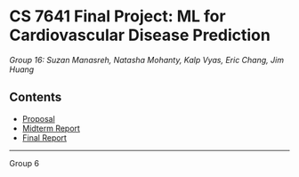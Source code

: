 # CS 7641 Final Project: ML for Cardiovascular Disease Prediction

*Group 16: Suzan Manasreh, Natasha Mohanty, Kalp Vyas, Eric Chang, Jim Huang*

## Contents

- [Proposal](https://ml-heart-prediction.github.io/proposal)
- [Midterm Report]()
- [Final Report]()

---

Group 6
